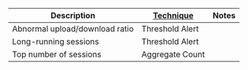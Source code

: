 

| Description                    | [Technique](/Detection-Techniques.md) | Notes |
| ------------------------------ | ------------------------------------------------------ | ----- |
| Abnormal upload/download ratio | Threshold Alert                                        |       |
| Long-running sessions          | Threshold Alert                                        |       |
| Top number of sessions         | Aggregate Count                                        |       |



